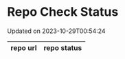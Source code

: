 # Repo Check Status

Updated on 2023-10-29T00:54:24

| repo url | repo status |
| -------- | -------- | 
